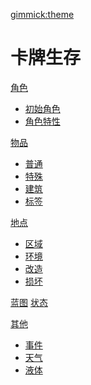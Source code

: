 
[gimmick:theme](flatly)
# 卡牌生存

[角色]()

-   [初始角色](character_preset.md)
-   [角色特性](pk.md)

[物品]()

-   [普通](object.md)
-   [特殊](unportable.md)
-   [建筑](building.md)
-   [标签](tag.md)

[地点]()

-   [区域](area.md)
-   [环境](env.md)
-   [改造](imp.md)
-   [损坏](damage.md)


[蓝图](blueprint.md)
[状态](stat.md)   

[其他]()

-   [事件](event.md)
-   [天气](weather.md)
-   [液体](liquid.md)

        